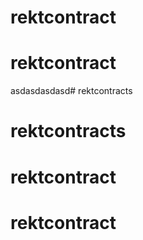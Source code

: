 # rektcontract
# rektcontract
asdasdasdasd# rektcontracts
# rektcontracts
# rektcontract
# rektcontract
